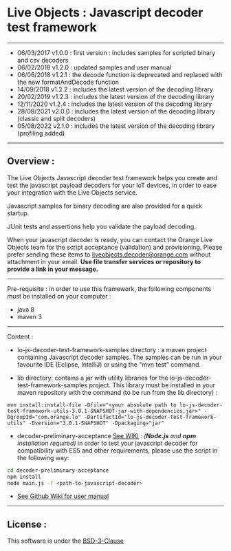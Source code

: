 # Live Objects : Javascript decoder test framework 

******************************************************************************************
- 06/03/2017 v1.0.0 : first version : includes samples for scripted binary and csv decoders
- 06/02/2018 v1.2.0 : updated samples and user manual
- 06/06/2018 v1.2.1 : the decode function is deprecated and replaced with the new formatAndDecode function
- 14/09/2018 v1.2.2 : includes the latest version of the decoding library
- 20/02/2019 v1.2.3 : includes the latest version of the decoding library
- 12/11/2020 v1.2.4 : includes the latest version of the decoding library
- 28/09/2021 v2.0.0 : includes the latest version of the decoding library (classic and split decoders)
- 05/08/2022 v2.1.0 : includes the latest version of the decoding library (profiling added)
******************************************************************************************

## Overview : 
The Live Objects Javascript decoder test framework helps you create and test the javascript payload decoders for your IoT devices, 
in order to ease your integration with the Live Objects service.

Javascript samples for binary decoding are also provided for a quick startup. 

JUnit tests and assertions help you validate the payload decoding.

When your javascript decoder is ready, you can contact the Orange Live Objects team for the script acceptance (validation) and provisioning. 
Please prefer sending these items to <liveobjects.decoder@orange.com> without attachment in your email. 
**Use file transfer services or repository to provide a link in your message.**


******************************************************************************************
Pre-requisite : in order to use this framework, the following components must be installed on your computer :
- java 8
- maven 3
******************************************************************************************
Content :
- lo-js-decoder-test-framework-samples directory : a maven project containing Javascript decoder samples. 
The samples can be run in your favourite IDE (Eclipse, IntelliJ) or using the "mvn test" command.

- lib directory: contains a jar with utility libraries for the lo-js-decoder-test-framework-samples project. This library must be installed in your maven repository with the command (to be run from the lib directory) :

```script
mvn install:install-file -Dfile="<your absolute path to lo-js-decoder-test-framework-utils-3.0.1-SNAPSHOT-jar-with-dependencies.jar>" -DgroupId="com.orange.lo" -DartifactId="lo-js-decoder-test-framework-utils" -Dversion="3.0.1-SNAPSHOT" -Dpackaging="jar"
```
- decoder-preliminary-acceptance [See WIKI](https://github.com/DatavenueLiveObjects/Payload-decoders/wiki/Guidelines-for-script-development#preliminary-acceptance-testing) : *(**Node.js** and **npm** installation required)* in order to test your javascript decoder for compatibility with ES5 and other requirements, please use the script in the following way:
```bash
cd decoder-preliminary-acceptance
npm install
node main.js -f <path-to-javascript-decoder>
```

- [See Github Wiki for user manual]( https://github.com/DatavenueLiveObjects/Payload-decoders/wiki )
******************************************************************************************
## License : 

This software is under the [BSD-3-Clause]( https://github.com/DatavenueLiveObjects/Payload-decoders/blob/master/LICENSE.md)
